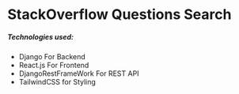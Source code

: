 # StackOverflow Questions Search

##### Technologies used:

- Django For Backend
- React.js For Frontend
- DjangoRestFrameWork For REST API
- TailwindCSS for Styling
